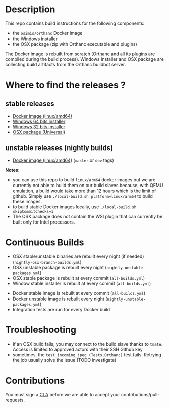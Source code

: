 # Description

This repo contains build instructions for the following components:

- the `osimis/orthanc` Docker image
- the Windows installer
- the OSX package (zip with Orthanc executable and plugins)

The Docker image is rebuilt from scratch (Orthanc and all its plugins are compiled during the build process).
Windows Installer and OSX package are collecting build artifacts from the Orthanc buildbot server.

# Where to find the releases ?

## stable releases

- [Docker image (linux/amd64)](https://hub.docker.com/r/osimis/orthanc)
- [Windows 64 bits installer](https://orthanc.osimis.io/win-installer/OrthancInstaller-Win64-latest.exe)
- [Windows 32 bits installer](https://orthanc.osimis.io/win-installer/OrthancInstaller-Win32-latest.exe)
- [OSX package (Universal)](https://orthanc.osimis.io/osx/stable/orthancAndPluginsOSX.stable.zip)

## unstable releases (nightly builds)

- [Docker image (linux/amd64)](https://hub.docker.com/r/osimis/orthanc) (`master` or `dev` tags)
<!-- - [Windows 64 bits installer](https://orthanc.osimis.io/win-installer/OrthancInstaller-Win64-unstable.exe) -->
<!-- - [Windows 32 bits installer](https://orthanc.osimis.io/win-installer/OrthancInstaller-Win32-unstable.exe) -->
<!-- - [OSX package (Universal)](https://orthanc.osimis.io/osx/releases/orthancAndPluginsOSX.unstable.zip) -->



**Notes**: 

- you can use this repo to build `linux/arm64` docker images but we are currently not able to build them on our build slaves because, with QEMU emulation, a build would take more than 12 hours which is the limit of github.  Simply use `./local-build.sh platform=linux/arm64` to build these images.
- to build stable Docker images locally, use `./local-build.sh skipCommitChecks=1`
- The OSX package does not contain the WSI plugin that can currently be built only for Intel processors.

# Continuous Builds

- OSX stable/unstable binaries are rebuilt every night (if needed) (`nightly-osx-branch-builds.yml`)
- OSX unstable package is rebuilt every night (`nightly-unstable-packages.yml`)
- OSX stable package is rebuilt at every commit (`all-builds.yml`)
- Window stable installer is rebuilt at every commit (`all-builds.yml`)
<!-- TODO - Window unstable installer is rebuilt every night (`all-builds.yml`) -->
- Docker stable image is rebuilt at every commit (`all-builds.yml`)
- Docker unstable image is rebuilt every night (`nightly-unstable-packages.yml`)
- Integration tests are run for every Docker build

# Troubleshooting

- if an OSX build fails, you may connect to the build slave thanks to `tmate`.  Access is limited to approved actors with their SSH Github key.
- sometimes, the `test_incoming_jpeg (Tests.Orthanc)` test fails.  Retrying the job usually solve the issue (TODO investigate)

# Contributions

You must sign a [CLA](https://en.wikipedia.org/wiki/Contributor_License_Agreement) before we are able to accept your contributions/pull-requests.  

